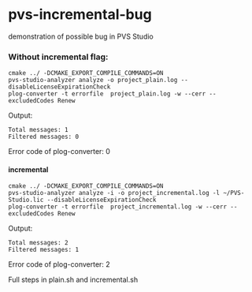 # pvs-incremental-bug
demonstration of possible bug in PVS Studio 

### Without incremental flag:
```
cmake ../ -DCMAKE_EXPORT_COMPILE_COMMANDS=ON
pvs-studio-analyzer analyze -o project_plain.log --disableLicenseExpirationCheck
plog-converter -t errorfile  project_plain.log -w --cerr --excludedCodes Renew
```
Output:
```
Total messages: 1
Filtered messages: 0
```
Error code of plog-converter: 0

#### incremental
```
cmake ../ -DCMAKE_EXPORT_COMPILE_COMMANDS=ON
pvs-studio-analyzer analyze -i -o project_incremental.log -l ~/PVS-Studio.lic --disableLicenseExpirationCheck
plog-converter -t errorfile  project_incremental.log -w --cerr --excludedCodes Renew
```
Output:
```
Total messages: 2
Filtered messages: 1
```
Error code of plog-converter: 2

Full steps in plain.sh and incremental.sh 

